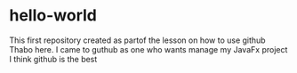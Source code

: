 # hello-world
This first repository created as partof the lesson on how to use github
Thabo here. I came to guthub as one who wants manage my JavaFx project
I think github is the best
